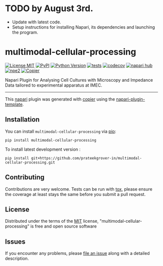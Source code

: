 # TODO by August 3rd.

- Update with latest code.
- Setup instructions for installing Napari, its dependencies and launching the program.


# multimodal-cellular-processing

[![License MIT](https://img.shields.io/pypi/l/multimodal-cellular-processing.svg?color=green)](https://github.com/prateekgrover-in/multimodal-cellular-processing/raw/main/LICENSE)
[![PyPI](https://img.shields.io/pypi/v/multimodal-cellular-processing.svg?color=green)](https://pypi.org/project/multimodal-cellular-processing)
[![Python Version](https://img.shields.io/pypi/pyversions/multimodal-cellular-processing.svg?color=green)](https://python.org)
[![tests](https://github.com/prateekgrover-in/multimodal-cellular-processing/workflows/tests/badge.svg)](https://github.com/prateekgrover-in/multimodal-cellular-processing/actions)
[![codecov](https://codecov.io/gh/prateekgrover-in/multimodal-cellular-processing/branch/main/graph/badge.svg)](https://codecov.io/gh/prateekgrover-in/multimodal-cellular-processing)
[![napari hub](https://img.shields.io/endpoint?url=https://api.napari-hub.org/shields/multimodal-cellular-processing)](https://napari-hub.org/plugins/multimodal-cellular-processing)
[![npe2](https://img.shields.io/badge/plugin-npe2-blue?link=https://napari.org/stable/plugins/index.html)](https://napari.org/stable/plugins/index.html)
[![Copier](https://img.shields.io/endpoint?url=https://raw.githubusercontent.com/copier-org/copier/master/img/badge/badge-grayscale-inverted-border-purple.json)](https://github.com/copier-org/copier)

Napari Plugin for Analysing Cell Cultures with Microscopy and Impedance Data tailored to experimental apparatus at IMEC.

----------------------------------

This [napari] plugin was generated with [copier] using the [napari-plugin-template].

<!--
Don't miss the full getting started guide to set up your new package:
https://github.com/napari/napari-plugin-template#getting-started

and review the napari docs for plugin developers:
https://napari.org/stable/plugins/index.html
-->

## Installation

You can install `multimodal-cellular-processing` via [pip]:

    pip install multimodal-cellular-processing



To install latest development version :

    pip install git+https://github.com/prateekgrover-in/multimodal-cellular-processing.git


## Contributing

Contributions are very welcome. Tests can be run with [tox], please ensure
the coverage at least stays the same before you submit a pull request.

## License

Distributed under the terms of the [MIT] license,
"multimodal-cellular-processing" is free and open source software

## Issues

If you encounter any problems, please [file an issue] along with a detailed description.

[napari]: https://github.com/napari/napari
[copier]: https://copier.readthedocs.io/en/stable/
[@napari]: https://github.com/napari
[MIT]: http://opensource.org/licenses/MIT
[BSD-3]: http://opensource.org/licenses/BSD-3-Clause
[GNU GPL v3.0]: http://www.gnu.org/licenses/gpl-3.0.txt
[GNU LGPL v3.0]: http://www.gnu.org/licenses/lgpl-3.0.txt
[Apache Software License 2.0]: http://www.apache.org/licenses/LICENSE-2.0
[Mozilla Public License 2.0]: https://www.mozilla.org/media/MPL/2.0/index.txt
[napari-plugin-template]: https://github.com/napari/napari-plugin-template

[file an issue]: https://github.com/prateekgrover-in/multimodal-cellular-processing/issues

[napari]: https://github.com/napari/napari
[tox]: https://tox.readthedocs.io/en/latest/
[pip]: https://pypi.org/project/pip/
[PyPI]: https://pypi.org/
